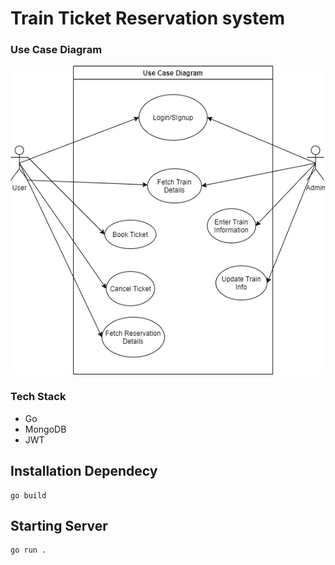 # **Train Ticket Reservation system**


### Use Case Diagram ###
![Use_Case_Diagram](ucd.drawio.png)


### Tech Stack ###

- Go
- MongoDB
- JWT

## Installation Dependecy ##
```
go build
```
## Starting Server ##

```
go run .
```








